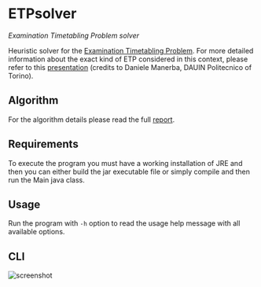 # ETPsolver
_Examination Timetabling Problem solver_

Heuristic solver for the [Examination Timetabling Problem](https://www.unitime.org/exam_description.php).
For more detailed information about the exact kind of ETP considered in this context, please refer to this [presentation](https://github.com/toyo97/ETPsolver/blob/master/Assignment_Presentation.pdf) (credits to Daniele Manerba, DAUIN Politecnico of Torino).

## Algorithm
For the algorithm details please read the full [report](https://github.com/toyo97/ETPsolver/blob/master/Report.pdf).

## Requirements
To execute the program you must have a working installation of JRE and then you can either build the jar executable file or
simply compile and then run the Main java class.

## Usage
Run the program with `-h` option to read the usage help message with all available options.

## CLI
![screenshot](https://i.imgur.com/3mH021g.png)
